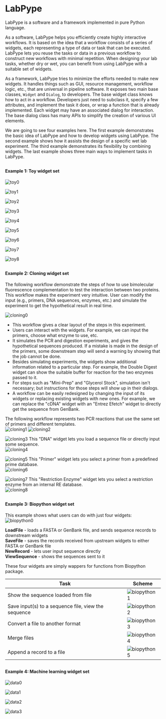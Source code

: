 # LabPype
LabPype is a software and a framework implemented in pure Python language.

As a software, LabPype helps you efficiently create highly interactive workflows. It is based on the idea that a workflow consists of a series of widgets, each representing a type of data or task that can be executed. LabPype lets you reuse the tasks or data in a previous workflow to construct new workflows with minimal repetition. When designing your lab tasks, whether dry or wet, you can benefit from using LabPype with a suitable set of widgets. 

As a framework, LabPype tries to minimize the efforts needed to make new widgets. It handles things such as GUI, resource management, workflow logic, etc., that are universal in pipeline software. It exposes two main base classes, `Widget` and `Dialog`, to developers. The base widget class knows how to act in a workflow. Developers just need to subclass it, specify a few attributes, and implement the task it does, or wrap a function that is already implemented. Each widget may have an associated dialog for interaction. The base dialog class has many APIs to simplify the creation of various UI elements.

We are going to see four examples here. The first example demonstrates the basic idea of LabPype and how to develop widgets using LabPype. The second example shows how it assists the design of a specific wet lab experiment. The third example demonstrates its flexibility by combining widgets. The last example shows three main ways to implement tasks in LabPype.

##
#### Example 1: Toy widget set

![toy0](assets/img/toy/0.png)

![toy1](assets/img/toy/1.png)

![toy2](assets/img/toy/2.png)

![toy3](assets/img/toy/3.png)

![toy4](assets/img/toy/4.png)

![toy5](assets/img/toy/5.png)

![toy6](assets/img/toy/6.png)

![toy7](assets/img/toy/7.png)

![toy8](assets/img/toy/8.png)


##
#### Example 2: Cloning widget set
The following workflow demonstrate the steps of how to use bimolecular fluorescence complementation to test the interaction between two proteins. This workflow makes the experiment very intuitive. User can modify the input (e.g., primers, DNA sequences, enzymes, etc.) and simulate the experiment to get the hypothetical result in real time.

![cloning0](assets/img/cloning/0.png)

* This workflow gives a clear layout of the steps in this experiment.
* Users can interact with the widgets. For example, we can input the primers, choose what enzyme to use, etc.
* It simulates the PCR and digestion experiments, and gives the hypothetical sequences produced. If a mistake is made in the design of the primers, some downstream step will send a warning by showing that the job cannot be done.
* Besides simulating experiments, the widgets show additional information related to a particular step. For example, the Double Digest widget can show the suitable buffer for reaction for the two enzymes passed to it.
* For steps such as "Mini-Prep" and "Glycerol Stock", simulation isn't necessary; but instructions for those steps will show up in their dialogs.
* A workflow can be easily redesigned by changing the input of its widgets or replacing existing widgets with new ones. For example, we can replace the "cDNA" widget with an "Entrez Efetch" widget to directly get the sequence from GenBank.

The following workflow represents two PCR reactions that use the same set of primers and different templates.  
![cloning1](assets/img/cloning/1.png)
![cloning2](assets/img/cloning/2.png)

![cloning3](assets/img/cloning/3.png) This "DNA" widget lets you load a sequence file or directly input some sequence.  
![cloning4](assets/img/cloning/4.png)

![cloning5](assets/img/cloning/5.png) This "Primer" widget lets you select a primer from a predefined prime database.  
![cloning6](assets/img/cloning/6.png)

![cloning7](assets/img/cloning/7.png) This "Restriction Enzyme" widget lets you select a restriction enzyme from an internal RE database.  
![cloning8](assets/img/cloning/8.png)

##
#### Example 3: Biopython widget set
This example shows what users can do with just four widgets:  
![biopython0](assets/img/biopython/0.png)

**LoadFile** - loads a FASTA or GenBank file, and sends sequence records to downstream widgets  
**SaveFile** - saves the records received from upstream widgets to either FASTA or GenBank file  
**NewRecord** - lets user input sequence directly  
**ViewSequence** - shows the sequences sent to it

These four widgets are simply wappers for functions from Biopython package.

| Task | Scheme |
| --- | --- |
| Show the sequence loaded from file | ![biopython1](assets/img/biopython/1.png) |
| Save input(s) to a sequence file, view the sequence | ![biopython2](assets/img/biopython/2.png) |
| Convert a file to another format | ![biopython3](assets/img/biopython/3.png) |
| Merge files | ![biopython4](assets/img/biopython/4.png) |
| Append a record to a file | ![biopython5](assets/img/biopython/5.png) |

##
#### Example 4: Machine learning widget set

![data0](assets/img/data/0.png)

![data1](assets/img/data/1.png)

![data2](assets/img/data/2.png)

![data3](assets/img/data/3.png)
